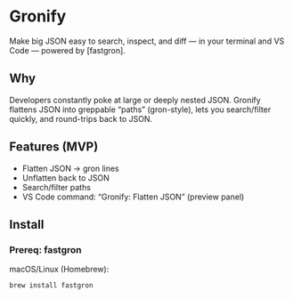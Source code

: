 # Gronify

Make big JSON easy to search, inspect, and diff — in your terminal and VS Code — powered by [fastgron].

## Why
Developers constantly poke at large or deeply nested JSON. Gronify flattens JSON into greppable “paths” (gron-style), lets you search/filter quickly, and round-trips back to JSON.

## Features (MVP)
- Flatten JSON → gron lines
- Unflatten back to JSON
- Search/filter paths
- VS Code command: “Gronify: Flatten JSON” (preview panel)

## Install

### Prereq: fastgron
macOS/Linux (Homebrew):
```bash
brew install fastgron
